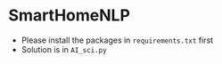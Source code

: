 # SmartHomeNLP
- Please install the packages in `requirements.txt` first
- Solution is in `AI_sci.py`
